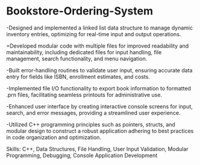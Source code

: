 # Bookstore-Ordering-System
-Designed and implemented a linked list data structure to manage dynamic inventory entries, optimizing for real-time input and output operations.

=Developed modular code with multiple files for improved readability and maintainability, including dedicated files for input handling, file management, search functionality, and menu navigation.

-Built error-handling routines to validate user input, ensuring accurate data entry for fields like ISBN, enrollment estimates, and costs.

-Implemented file I/O functionality to export book information to formatted .prn files, facilitating seamless printouts for administrative use.

-Enhanced user interface by creating interactive console screens for input, search, and error messages, providing a streamlined user experience.

-Utilized C++ programming principles such as pointers, structs, and modular design to construct a robust application adhering to best practices in code organization and optimization.

Skills: C++, Data Structures, File Handling, User Input Validation, Modular Programming, Debugging, Console Application Development

